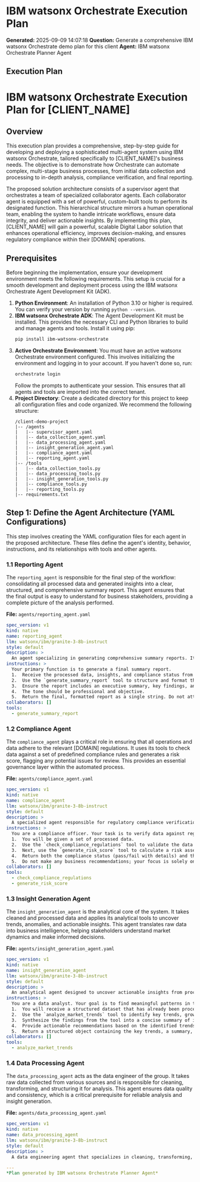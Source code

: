# IBM watsonx Orchestrate Execution Plan

**Generated:** 2025-09-09 14:07:18
**Question:** Generate a comprehensive IBM watsonx Orchestrate demo plan for this client
**Agent:** IBM watsonx Orchestrate Planner Agent

## Execution Plan

# IBM watsonx Orchestrate Execution Plan for [CLIENT_NAME]

## Overview

This execution plan provides a comprehensive, step-by-step guide for developing and deploying a sophisticated multi-agent system using IBM watsonx Orchestrate, tailored specifically to [CLIENT_NAME]'s business needs. The objective is to demonstrate how Orchestrate can automate complex, multi-stage business processes, from initial data collection and processing to in-depth analysis, compliance verification, and final reporting.

The proposed solution architecture consists of a supervisor agent that orchestrates a team of specialized collaborator agents. Each collaborator agent is equipped with a set of powerful, custom-built tools to perform its designated function. This hierarchical structure mirrors a human operational team, enabling the system to handle intricate workflows, ensure data integrity, and deliver actionable insights. By implementing this plan, [CLIENT_NAME] will gain a powerful, scalable Digital Labor solution that enhances operational efficiency, improves decision-making, and ensures regulatory compliance within their [DOMAIN] operations.

## Prerequisites

Before beginning the implementation, ensure your development environment meets the following requirements. This setup is crucial for a smooth development and deployment process using the IBM watsonx Orchestrate Agent Development Kit (ADK).

1.  **Python Environment**: An installation of Python 3.10 or higher is required. You can verify your version by running `python --version`.
2.  **IBM watsonx Orchestrate ADK**: The Agent Development Kit must be installed. This provides the necessary CLI and Python libraries to build and manage agents and tools. Install it using pip:
    ```bash
    pip install ibm-watsonx-orchestrate
    ```
3.  **Active Orchestrate Environment**: You must have an active watsonx Orchestrate environment configured. This involves initializing the environment and logging in to your account. If you haven't done so, run:
    ```bash
    orchestrate login
    ```
    Follow the prompts to authenticate your session. This ensures that all agents and tools are imported into the correct tenant.
4.  **Project Directory**: Create a dedicated directory for this project to keep all configuration files and code organized. We recommend the following structure:
    ```
    /client-demo-project
    |-- /agents
    |   |-- supervisor_agent.yaml
    |   |-- data_collection_agent.yaml
    |   |-- data_processing_agent.yaml
    |   |-- insight_generation_agent.yaml
    |   |-- compliance_agent.yaml
    |   |-- reporting_agent.yaml
    |-- /tools
    |   |-- data_collection_tools.py
    |   |-- data_processing_tools.py
    |   |-- insight_generation_tools.py
    |   |-- compliance_tools.py
    |   |-- reporting_tools.py
    |-- requirements.txt
    ```

## Step 1: Define the Agent Architecture (YAML Configurations)

This step involves creating the YAML configuration files for each agent in the proposed architecture. These files define the agent's identity, behavior, instructions, and its relationships with tools and other agents.

### 1.1 Reporting Agent

The `reporting_agent` is responsible for the final step of the workflow: consolidating all processed data and generated insights into a clear, structured, and comprehensive summary report. This agent ensures that the final output is easy to understand for business stakeholders, providing a complete picture of the analysis performed.

**File:** `agents/reporting_agent.yaml`
```yaml
spec_version: v1
kind: native
name: reporting_agent
llm: watsonx/ibm/granite-3-8b-instruct
style: default
description: >
  An agent specializing in generating comprehensive summary reports. It takes processed data, analytical insights, and compliance verification results to create a structured, human-readable report suitable for business stakeholders. This agent is the final step in the workflow, responsible for presenting the complete findings of the automated business process. It is skilled at organizing complex information into clear sections, including an executive summary, key findings, and detailed data breakdowns.
instructions: >
  Your primary function is to generate a final summary report.
  1.  Receive the processed data, insights, and compliance status from the supervisor.
  2.  Use the `generate_summary_report` tool to structure and format this information.
  3.  Ensure the report includes an executive summary, key findings, and a data appendix.
  4.  The tone should be professional and objective.
  5.  Return the final, formatted report as a single string. Do not attempt to perform any analysis yourself; your role is strictly presentation.
collaborators: []
tools:
  - generate_summary_report
```

### 1.2 Compliance Agent

The `compliance_agent` plays a critical role in ensuring that all operations and data adhere to the relevant [DOMAIN] regulations. It uses its tools to check data against a set of predefined compliance rules and generates a risk score, flagging any potential issues for review. This provides an essential governance layer within the automated process.

**File:** `agents/compliance_agent.yaml`
```yaml
spec_version: v1
kind: native
name: compliance_agent
llm: watsonx/ibm/granite-3-8b-instruct
style: default
description: >
  A specialized agent responsible for regulatory compliance verification within the [DOMAIN] sector. This agent analyzes processed data to ensure it adheres to established industry regulations and internal policies. It can check against known compliance rules, assess data for potential risks, and generate a risk score. Its purpose is to provide an automated governance check, flagging any transactions or data points that may require further human review.
instructions: >
  You are a compliance officer. Your task is to verify data against regulatory standards.
  1.  You will be given a set of processed data.
  2.  Use the `check_compliance_regulations` tool to validate the data against a list of predefined [DOMAIN] rules.
  3.  Next, use the `generate_risk_score` tool to calculate a risk assessment score based on the compliance check.
  4.  Return both the compliance status (pass/fail with details) and the calculated risk score.
  5.  Do not make any business recommendations; your focus is solely on compliance verification.
collaborators: []
tools:
  - check_compliance_regulations
  - generate_risk_score
```

### 1.3 Insight Generation Agent

The `insight_generation_agent` is the analytical core of the system. It takes cleaned and processed data and applies its analytical tools to uncover trends, anomalies, and actionable insights. This agent translates raw data into business intelligence, helping stakeholders understand market dynamics and make informed decisions.

**File:** `agents/insight_generation_agent.yaml`
```yaml
spec_version: v1
kind: native
name: insight_generation_agent
llm: watsonx/ibm/granite-3-8b-instruct
style: default
description: >
  An analytical agent designed to uncover actionable insights from processed data. This agent specializes in trend analysis, anomaly detection, and predictive modeling. It uses its tools to analyze structured data sets, identify significant patterns, and generate forward-looking recommendations. This agent is crucial for transforming raw data into strategic business intelligence, helping to answer questions about market trends, operational performance, and future opportunities.
instructions: >
  You are a data analyst. Your goal is to find meaningful patterns in the data.
  1.  You will receive a structured dataset that has already been processed.
  2.  Use the `analyze_market_trends` tool to identify key trends, growth patterns, and outliers in the data.
  3.  Synthesize the findings from the tool into a concise summary of insights.
  4.  Provide actionable recommendations based on the identified trends.
  5.  Return a structured object containing the key trends, a summary, and your recommendations.
collaborators: []
tools:
  - analyze_market_trends
```

### 1.4 Data Processing Agent

The `data_processing_agent` acts as the data engineer of the group. It takes raw data collected from various sources and is responsible for cleaning, transforming, and structuring it for analysis. This agent ensures data quality and consistency, which is a critical prerequisite for reliable analysis and insight generation.

**File:** `agents/data_processing_agent.yaml`
```yaml
spec_version: v1
kind: native
name: data_processing_agent
llm: watsonx/ibm/granite-3-8b-instruct
style: default
description: >
  A data engineering agent that specializes in cleaning, transforming, and structuring raw data. This agent takes data from various sources and prepares it for analysis. Its responsibilities include handling missing values, standardizing formats, aggregating data, and ensuring data quality. It is a foundational agent in the workflow, ensuring that all subsequent analysis is performed

---
*Plan generated by IBM watsonx Orchestrate Planner Agent*
